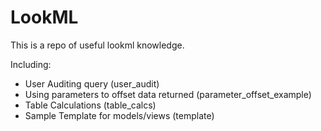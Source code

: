 # LookML
This is a repo of useful lookml knowledge.

Including:

- User Auditing query (user_audit)
- Using parameters to offset data returned (parameter_offset_example)
- Table Calculations (table_calcs)
- Sample Template for models/views (template)
